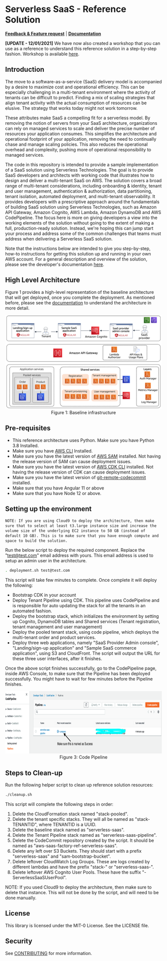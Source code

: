 # Serverless SaaS - Reference Solution
**[Feedback & Feature request](https://github.com/aws-samples/aws-saas-factory-ref-solution-serverless-saas/issues/new)** | **[Documentation](DOCUMENTATION.md)**

**[UPDATE - 12/01/2021]** We have now also created a workshop that you can use as a reference to understand this reference solution in a step-by-step fashion. Workshop is available [here](https://github.com/aws-samples/aws-serverless-saas-workshop).

## Introduction
The move to a software-as-a-service (SaaS) delivery model is accompanied by a desire to maximize cost and operational efficiency. This can be especially challenging in a multi-tenant environment where the activity of tenants can be difficult to predict. Finding a mix of scaling strategies that align tenant activity with the actual consumption of resources can be elusive. The strategy that works today might not work tomorrow.

These attributes make SaaS a compelling fit for a serverless model. By removing the notion of servers from your SaaS architecture, organizations can rely on managed services to scale and deliver the precise number of resources your application consumes. This simplifies the architecture and operational footprint of your application, removing the need to continually chase and manage scaling policies. This also reduces the operational overhead and complexity, pushing more of operational responsibility to managed services.

The code in this repository is intended to provide a sample implementation of a SaaS solution using Serverless Technologies. The goal is to provide SaaS developers and architects with working code that illustrates how to design and deliver a multi-tenant SaaS on AWS. The solution covers a broad range of multi-tenant considerations, including onboarding & identity, tenant and user management, authentication & authorization, data partitioning, tenant isolation, automated deployment, and multi-tenant observability. It provides developers with a prescriptive approach around the fundamentals of building SaaS solution using Serverless Technologies, such as Amazon API Gateway, Amazon Cognito, AWS Lambda, Amazon DynamoDB and AWS CodePipeline. The focus here is more on giving developers a view into the working elements of the solution without going to the extent of making a full, production-ready solution. Instead, we're hoping this can jump start your process and address some of the common challenges that teams must address when delivering a Serverless SaaS solution.

Note that the instructions below are intended to give you step-by-step, how-to instructions for getting this solution up and running in your own AWS account. For a general description and overview of the solution, please see the developer's documentation [here](DOCUMENTATION.md).

## High Level Architecture  
Figure 1 provides a high-level representation of the baseline architecture that will get deployed, once you complete the deployment. As mentioned before, please see the [documentation](DOCUMENTATION.md) to understand the architecture in more detail.

<p align="center"><img src="images/Baseline.png" alt="Baseline Infrastructure"/>Figure 1: Baseline infrastructure</p>

## Pre-requisites
* This reference architecture uses Python. Make sure you have Python 3.8 Installed.
* Make sure you have [AWS CLI](https://docs.aws.amazon.com/cli/latest/userguide/cli-chap-install.html) Installed. 
* Make sure you have the latest version of [AWS SAM](https://docs.aws.amazon.com/serverless-application-model/latest/developerguide/serverless-sam-cli-install.html) installed. Not having the release version of SAM can cause deployment issues.
* Make sure you have the latest version of [AWS CDK CLI](https://docs.aws.amazon.com/cdk/latest/guide/cli.html) installed.  Not having the release version of CDK can cause deployment issues.
* Make sure you have the latest version of [git-remote-codecommit](https://docs.aws.amazon.com/codecommit/latest/userguide/setting-up-git-remote-codecommit.html) installed.
* Make sure that you have Angular 11 or above
* Make sure that you have Node 12 or above.

## Setting up the environment

    NOTE: If you are using Cloud9 to deploy the architecture, then make sure that to select at least t3.large instance size and increase the volume size of the underlying EC2 instance to 50 GB (instead of default 10 GB). This is to make sure that you have enough compute and space to build the solution. 

Run the below script to deploy the required component. Replace the "test@test.com" email address with yours. This email address is used to setup an admin user in the architecture.

```bash
. deployment.sh test@test.com
```

This script will take few minutes to complete. Once complete it will deploy the following:
* Bootstrap CDK in your account
* Deploy Tenant Pipeline using CDK. This pipeline uses CodePipeline and is responsible for auto updating the stack for all the tenants in an automated fashion.
* Deploy the bootstrap stack, which initializes the environment by setting up Cognito, DynamoDB tables and Shared services (Tenant registration, tenant management and user management)
* Deploy the pooled tenant stack, using code pipeline, which deploys the multi-tenant order and product services. 
* Deploy three web applications, namely "SaaS Provider Admin console", "Landing/sign-up application" and "Sample SaaS commerce application", using S3 and CloudFront. The script will output the URL for these three user interfaces, after it finishes.

Once the above script finishes successfully, go to the CodePipeline page, inside AWS Console, to make sure that the Pipeline has been deployed successfully. You might have to wait for few minutes before the Pipeline finishes.
<p align="center">
    <img  width=700 height=200  src="./images/CodePipeline.png" alt="CodePipeline"/>
    <br>
    Figure 3: Code Pipeline
</p>

## Steps to Clean-up

Run the following helper script to clean up reference solution resources:

```bash
./cleanup.sh
```
This script will complete the following steps in order:

1. Delete the CloudFormation stack named "stack-pooled".
2. Delete the tenant specific stacks. They will all be named as "stack-TENANTID", where TENANTID is a UUID.
3. Delete the baseline stack named as "serverless-saas".
4. Delete the Tenant Pipeline stack named as "serverless-saas-pipeline".
5. Delete the CodeCommit repository created by the script. It should be named as "aws-saas-factory-ref-serverless-saas".
6. Delete any left over S3 Buckets. They should start with a prefix "serverless-saas" and "sam-bootstrap-bucket".
7. Delete leftover CloudWatch Log Groups. These are logs created by different lambdas and have the prefix "stack-" or "serverless-saas-".
8. Delete leftover AWS Cognito User Pools. These have the suffix "-ServerlessSaaSUserPool".

NOTE: If you used Cloud9 to deploy the architecture, then make sure to delete that instance. This will not be done by the script, and will need to be done manually.

## License
This library is licensed under the MIT-0 License. See the LICENSE file.

## Security
See [CONTRIBUTING](CONTRIBUTING.md#security-issue-notifications) for more information.
